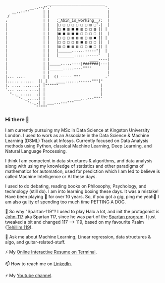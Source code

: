                        __________________________
               __..--/".'                        '.
       __..--""      | |                          |
     /               | |    ___________________   |
    ;                | |   :_Abin_is_working__/:  |
    |                | |   |□ □ □ □ □ □ □ ▥ □'.|  |
    |                | |   |□ ■ ▥ ■ ■ ▥ □ □ ▥ || |
    |                | |   |■ ■ ▥ ■ ■ □ □ □ □ ||  |
    |                | |   |□ □ □ ▥ ▥ ▥ □ ▥ ■ || |
    |                | |   |□ □ □ □ ▥ ■ ▥ □ □ ||  |
    |                | |   |▥ □ ■ ▥ ▥ □ □ ■ □ || |
    |                | |   |______......-----"|  |
    |                | |   |_______......-----"   |
    |                | |                  ____----|
    |                | |_____.....----|#######|---|
    |                | |______.....----""""       |
    |                | |                          |
    |... ....        | |  () ----- """           .'
    |..... ......  ||_|    ____......------"""|"
    |. .... .......| |""""""                   |
    '... ..... ....| |                         |
      "-._ .....  .| |                         |
          "-._.....| |             ___...---"""'
              "-._.| | ___...---"""
                  """""




### Hi there 👋

I am currently pursuing my MSc in Data Science at Kingston University London. I used to work as an Associate in the Data Science & Machine Learning (DSML) Track at Infosys. Currently focused on Data Analysis methods using Python, classical Machine Learning, Deep Learning, and Natural Language Processing.

I think I am competent in data structures & algorithms, and data analysis along with using my knowledge of statistics and other paradigms of mathematics for automation, used for prediction which I am led to believe is called Machine Intelligence or AI these days.

I used to do debating, reading books on Philosophy, Psychology, and technology (still do). 
I am into learning boxing these days. It was a mistake!
Have been playing 🎸 for over 10 years. So, if you got a gig, ping me yeah🤘
I am also guilty of spending too much time PETTING A DOG. 

🤔 So why "Spartan-119"? I used to play Halo a lot, and init the protagonist is [John-117](https://halo.fandom.com/wiki/John-117) aka Spartan 117, since he was part of the [Spartan program](https://halo.fandom.com/wiki/SPARTAN-II_Program). I just tweaked a bit and changed 117 --> 119, based on my favourite Psalm ([Tehillim 119](https://www.sefaria.org/Psalms.119?lang=bi)).

💬 Ask me about Machine Learning, Linear regression, data structures & algo, and guitar-related-stuff.

⚡ My [Online Interactive Resume on Terminal](https://abin-resume.github.io/).

📫 How to reach me on [LinkedIn](https://www.linkedin.com/in/datasciencejokes/).

⚡ My [Youtube channel](https://www.youtube.com/channel/UCJOlMQlzoq5kQ3m8tdoH3QA).

<!--
**Spartan-119/Spartan-119** is a ✨ _special_ ✨ repository because its `README.md` (this file) appears on your GitHub profile.

Here are some ideas to get you started:

- 🔭 I’m currently working on ...
- 🌱 I’m currently learning Deep learning, NLP, and Pen Testing 
- 👯 I’m looking to collaborate on ...
- 🤔 I’m looking for help with ...
- 💬 Ask me about Machine Learning, Linear regression, data structures & algo
- 📫 How to reach me: ...
- 😄 Pronouns: ...
- ⚡ Fun fact: ...
-->
